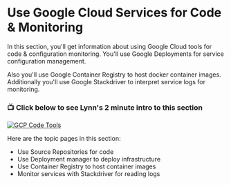 # Use Google Cloud Services for Code & Monitoring

In this section, you'll get information about using Google Cloud tools for code & configuration monitoring.  You'll use Google Deployments for service configuration management.  

Also you'll use Google Container Registry to host docker container images.  Additionally you'll use Google Stackdriver to interpret service logs for monitoring.

### 📺 Click below to see Lynn's 2 minute intro to this section  
[![GCP Code Tools](http://img.youtube.com/vi/6QL1yyP2iGM/0.jpg)](http://www.youtube.com/watch?v=6QL1yyP2iGM "Intro GCP Services for Cool Tools")

Here are the topic pages in this section:

- Use Source Repositories for code 
- Use Deployment manager to deploy infrastructure
- Use Container Registry to host container images
- Monitor services with Stackdriver for reading logs

